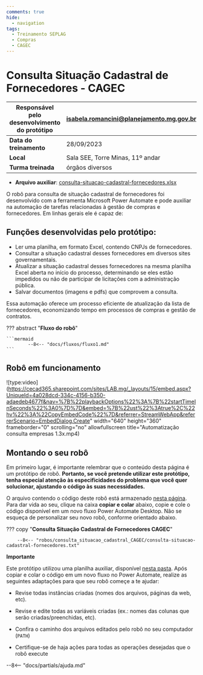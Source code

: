 ```yaml
---
comments: true
hide:
  - navigation
tags:
  - Treinamento SEPLAG
  - Compras
  - CAGEC
---
```


# Consulta Situação Cadastral de Fornecedores - CAGEC

| **Responsável pelo desenvolvimento do protótipo**       | isabela.romancini@planejamento.mg.gov.br  |
| ----------- | ------------------------------------ |
| **Data do treinamento**       | 28/09/2023 |
| **Local**    | Sala SEE, Torre Minas, 11º andar |
| **Turma treinada**       | órgãos diversos  |

- **Arquivo auxiliar**: [consulta-situacao-cadastral-fornecedores.xlsx](https://github.com/lab-mg/automatizacoes/blob/main/robos/consulta_situacao_cadastral_CAGEC/consulta-situacao-cadastral-fornecedores.xlsx)

O robô para consulta de situação cadastral de fornecedores foi desenvolvido com a ferramenta Microsoft Power Automate e pode auxiliar na automação de tarefas relacionadas à gestão de compras e fornecedores.
Em linhas gerais ele é capaz de:

## Funções desenvolvidas pelo protótipo:

- Ler uma planilha, em formato Excel, contendo CNPJs de fornecedores.
- Consultar a situação cadastral desses fornecedores em diversos sites governamentais.
- Atualizar a situação cadastral desses fornecedores na mesma planilha Excel aberta no início do processo, determinando se eles estão impedidos ou não de participar de licitações com a administração pública.
- Salvar documentos (imagens e pdfs) que comprovem a consulta.

Essa automação oferece um processo eficiente de atualização da lista de fornecedores, economizando tempo em processos de compras e gestão de contratos.

??? abstract "**Fluxo do robô**"

    ```mermaid
            --8<-- "docs/fluxos/fluxo1.md"
    ```

## Robô em funcionamento

![type:video](https://cecad365.sharepoint.com/sites/LAB.mg/_layouts/15/embed.aspx?UniqueId=4a028dcd-334c-4156-b350-adaedeb4677f&nav=%7B%22playbackOptions%22%3A%7B%22startTimeInSeconds%22%3A0%7D%7D&embed=%7B%22ust%22%3Atrue%2C%22hv%22%3A%22CopyEmbedCode%22%7D&referrer=StreamWebApp&referrerScenario=EmbedDialog.Create" width="640" height="360" frameborder="0" scrolling="no" allowfullscreen title="Automatização consulta empresas 1.3x.mp4)

## Montando o seu robô

Em primeiro lugar, é importante relembrar que o conteúdo desta página é um protótipo de robô. **Portanto, se você pretende utilizar este protótipo, tenha especial atenção às especificidades do problema que você quer solucionar, ajustando o código às suas necessidades.**

O arquivo contendo o código deste robô está armazenado [nesta página](https://github.com/lab-mg/automatizacoes/blob/main/robos/consulta_situacao_cadastral_CAGEC/consulta-situacao-cadastral-fornecedores.txt). Para dar vida ao seu, clique na caixa **copiar e colar** abaixo, copie e cole o código disponível em um novo fluxo Power Automate Desktop.
Não se esqueça de personalizar seu novo robô, conforme orientado abaixo.

??? copy "**Consulta Situação Cadastral de Fornecedores CAGEC**"

        --8<-- "robos/consulta_situacao_cadastral_CAGEC/consulta-situacao-cadastral-fornecedores.txt"

**Importante**

Este protótipo utilizou uma planilha auxiliar, disponível [nesta pasta](https://github.com/lab-mg/automatizacoes/blob/main/robos/consulta_situacao_cadastral_CAGEC/). Após copiar e colar o código em um novo fluxo no Power Automate, realize as seguintes adaptações para que seu robô começe a te ajudar:

  - Revise todas instâncias criadas (nomes dos arquivos, páginas da web, etc).

  - Revise e edite todas as variáveis criadas (ex.: nomes das colunas que serão criadas/preenchidas, etc).

  - Confira o caminho dos arquivos editados pelo robô no seu computador (`PATH`)

  - Certifique-se de haja ações para todas as operações desejadas que o robô execute

--8<-- "docs/partials/ajuda.md"

